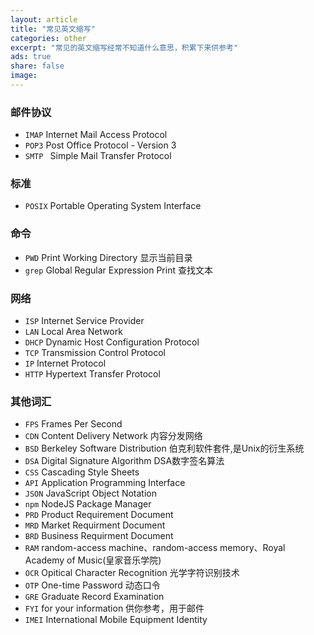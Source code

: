 ```yaml
---
layout: article
title: "常见英文缩写"
categories: other
excerpt: "常见的英文缩写经常不知道什么意思，积累下来供参考"
ads: true
share: false
image:
---
```


### 邮件协议

* `IMAP` Internet Mail Access Protocol
* `POP3` Post Office Protocol - Version 3
* `SMTP ` Simple Mail Transfer Protocol

### 标准

* `POSIX` Portable Operating System Interface

### 命令

* `PWD` Print Working Directory 显示当前目录
* `grep` Global Regular Expression Print 查找文本

### 网络

* `ISP` Internet Service Provider
* `LAN` Local Area Network
* `DHCP` Dynamic Host Configuration Protocol
* `TCP` Transmission Control Protocol
* `IP` Internet Protocol
* `HTTP` Hypertext Transfer Protocol

### 其他词汇

* `FPS` Frames Per Second
* `CDN` Content Delivery Network 内容分发网络
* `BSD` Berkeley Software Distribution 伯克利软件套件,是Unix的衍生系统
* `DSA` Digital Signature Algorithm DSA数字签名算法
* `CSS` Cascading Style Sheets
* `API` Application Programming Interface
* `JSON` JavaScript Object Notation
* `npm` NodeJS Package Manager
* `PRD` Product Requirement Document
* `MRD` Market Requirment Document
* `BRD` Business Requirment Document
* `RAM` random-access machine、random-access memory、Royal Academy of Music(皇家音乐学院)
* `OCR` Opitical Character Recognition 光学字符识别技术
* `OTP` One-time Password 动态口令
* `GRE` Graduate Record Examination
* `FYI` for your information 供你参考，用于邮件
* `IMEI` International Mobile Equipment Identity